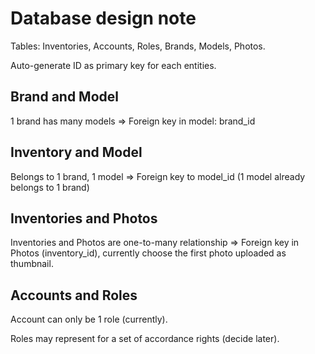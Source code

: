 # Database design note

Tables: Inventories, Accounts, Roles, Brands, Models, Photos.

Auto-generate ID as primary key for each entities.

## Brand and Model
1 brand has many models => Foreign key in model: brand_id

## Inventory and Model
Belongs to 1 brand, 1 model => Foreign key to model_id (1 model already belongs to 1 brand)

## Inventories and Photos
Inventories and Photos are one-to-many relationship => Foreign key in Photos (inventory_id), currently choose the first photo uploaded as thumbnail.

## Accounts and Roles
Account can only be 1 role (currently).

Roles may represent for a set of accordance rights (decide later).